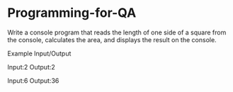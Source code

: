 # Programming-for-QA
Write a console program that reads the length of one side of a square from the console, calculates the area, and displays the result on the console.

Example Input/Output

Input:2	Output:2

Input:6	Output:36



